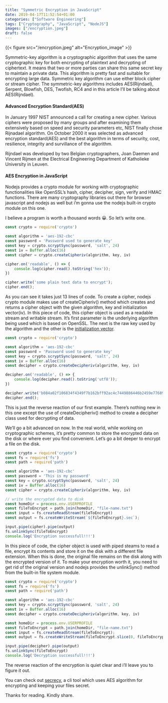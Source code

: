 ```yaml
---
title: "Symmetric Encryption in JavaScript"
date: 2019-04-17T11:52:54+01:00
categories: ["Software Engineering"]
tags: ["Cryptography", "JavaScript", "NodeJS"]
images: ["/encryption.jpeg"]
draft: false
---
```


{{< figure src="/encryption.jpeg" alt="Encryption_image" >}}

Symmetric-key algorithm is a cryptographic algorithm that uses the same cryptographic key for both encrypting of plaintext and decrypting of ciphertext. It means that two or more parties can share this same secret key to maintain a private data. This algorithm is pretty fast and suitable for encrypting large data. Symmetric key algorithm can use either block cipher or stream cipher. The symmetric-key algorithms includes AES(Rijndael), Serpent, Blowfish, DES, Twofish, RC4 and in this article I’ll be talking about AES(Rijndael).


#### Advanced Encryption Standard(AES)

In January 1997 NIST announced a call for creating a new cipher. Various ciphers were proposed by many groups and after examining them extensively based on speed and security parameters etc, NIST finally chose Rijnadael algorithm. On October 2000 it was selected as advanced encryption standard(AES) and the best algorithm in terms of security, cost, resilience, integrity and survillance of the algorithm.

Rijndael was developed by two Belgian cryptographers, Joan Daemen and Vincent Rijmen at the Electrical Engineering Department of Katholieke University in Leuven.


#### AES Encryption in JavaScript

Nodejs provides a crypto module for working with cryptographic functionalities like OpenSSL’s hash, cipher, decipher, sign, verify and HMAC functions. There are many cryptography libraries out there for browser javascript and nodejs as well but i’m gonna use the nodejs built-in crypto module on this one.

I believe a program is worth a thousand words 😀. So let’s write one.

```js
const crypto = require('crypto')

const algorithm = 'aes-192-cbc'
const password = 'Password used to generate key'
const key = crypto.scryptSync(password, 'salt', 24)
const iv = Buffer.alloc(16)
const cipher = crypto.createCipheriv(algorithm, key, iv)

cipher.on('readable', () => {
    console.log(cipher.read().toString('hex'));
})

cipher.write('some plain text data to encrypt');
cipher.end();
```

As you can see it takes just 13 lines of code. To create a cipher, nodejs crypto module makes use of createCipheriv() method which creates and returns a cipher object with the given algorithm, key and initialization vector(iv). In this piece of code, this cipher object is used as a readable stream and writable stream. It’s first parameter is the underlying algorithm being used which is based on OpenSSL. The next is the raw key used by the algorithm and the other is the [initialization vector](https://en.wikipedia.org/wiki/Initialization_vector).

```js
const crypto = require('crypto')

const algorithm = 'aes-192-cbc'
const password = 'Password used to generate key'
const key = crypto.scryptSync(password, 'salt', 24)
const iv = Buffer.alloc(16)
const decipher = crypto.createDecipheriv(algorithm, key, iv)

decipher.on('readable', () => {
    console.log(decipher.read().toString('utf8'));
})

decipher.write('b084a02f106834f4349f7b162bff92ac4c7449886446b2459e7768935ef94882', 'hex')
decipher.end();
```

This is just the reverse reaction of our first example. There’s nothing new in this one except the use of createDecipheriv() method to create a decipher class used for decrypting of data.

We’ll go a bit advanced on now. In the real world, while working on cryptographic schemes, it’s pretty common to store the encrypted data on the disk or where ever you find convenient. Let’s go a bit deeper to encrypt a file on the disk.

```js
const crypto = require('crypto')
const fs = require('fs')
const path = require('path')

const algorithm = 'aes-192-cbc'
const password = 'This is my password'
const key = crypto.scryptSync(password, 'salt', 24)
const iv = Buffer.alloc(16)
const cipher = crypto.createCipheriv(algorithm, key, iv)

// write the encrypted data to disk
const homeDir = process.env.USERPROFILE
const fileToEncrypt = path.join(homeDir, "file-name.txt")
const input = fs.createReadStream(fileToEncrypt)
const output = fs.createWriteStream(`${fileToEncrypt}.sec`);

input.pipe(cipher).pipe(output)
fs.unlinkSync(fileToEncrypt)
console.log('Encryption successfull!!!')
```

In this piece of code, the cipher object is used with piped steams to read a file, encrypt its contents and store it on the disk with a different file extension. When this is done, the original file remains on the disk along with the encrypted version of it. To make your encryption worth it, you need to get rid of the original version and nodejs provides the unlinkSync() method from the built-in file system module.

```js
const crypto = require('crypto')
const fs = require('fs')
const path = require('path')

const algorithm = 'aes-192-cbc'
const key = crypto.scryptSync(password, 'salt', 24)
const iv = Buffer.alloc(16)
const decipher = crypto.createDecipheriv(algorithm, key, iv)

const homeDir = process.env.USERPROFILE
const fileToEncrypt = path.join(homeDir, "file-name.txt")
const input = fs.createReadStream(fileToEncrypt);
const output = fs.createWriteStream(fileToEncrypt.slice(0, fileToEncrypt.length-4));

input.pipe(decipher).pipe(output)
fs.unlinkSync(fileToEncrypt)
console.log('Decryption successfull!!!')
```

The reverse reaction of the encryption is quiet clear and i’ll leave you to figure it out.

You can check out [secrecy](https://github.com/Spatocode/secrecy), a cli tool which uses AES algorithm for encrypting and keeping your files secret.

Thanks for reading. Kindly share.